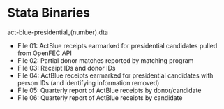 # Stata Binaries
act-blue-presidential_(number).dta
* File 01: ActBlue receipts earmarked for presidential candidates pulled from OpenFEC API
* File 02: Partial donor matches reported by matching program
* File 03: Receipt IDs and donor IDs
* File 04: ActBlue receipts earmarked for presidential candidates with person IDs (and identifying information removed)
* File 05: Quarterly report of ActBlue receipts by donor/candidate
* File 06: Quarterly report of ActBlue receipts by candidate